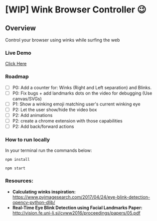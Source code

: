 # [WIP] Wink Browser Controller :wink:

## Overview
Control your browser using winks while surfing the web 

### Live Demo
[Click Here](https://wink-browser-controller.herokuapp.com)

### Roadmap
- [ ] P0: Add a counter for: Winks (Right and Left separation) and Blinks.
- [ ] P0: Fix bugs + add landmarks dots on the video for debugging (Use canvas/SVGs)
- [ ] P1: Show a winking emoji matching user's current winking eye
- [ ] P2: Let the user show/hide the video box
- [ ] P2: Add animations
- [ ] P2: create a chrome extension with those capabilities
- [ ] P2: Add back/forward actions

### How to run locally
In your terminal run the commands below:

`npm install`

`npm start`

### Resources:
- **Calculating winks inspiration:** https://www.pyimagesearch.com/2017/04/24/eye-blink-detection-opencv-python-dlib/
- **Real-Time Eye Blink Detection using Facial Landmarks Paper:** http://vision.fe.uni-lj.si/cvww2016/proceedings/papers/05.pdf

